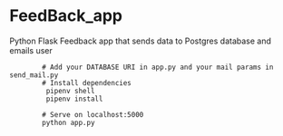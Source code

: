 # FeedBack_app

Python Flask Feedback app that sends data to Postgres database and emails user


            # Add your DATABASE URI in app.py and your mail params in send_mail.py
            # Install dependencies
             pipenv shell
             pipenv install

            # Serve on localhost:5000
            python app.py
